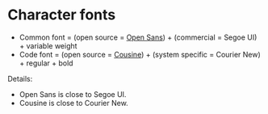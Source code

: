 # Character fonts

* Common font = (open source = [Open Sans](https://fonts.google.com/specimen/Open+Sans)) + (commercial = Segoe UI) + variable weight
* Code font = (open source = [Cousine](https://fonts.google.com/specimen/Cousine)) + (system specific = Courier New) + regular + bold

Details:

* Open Sans is close to Segoe UI.
* Cousine is close to Courier New.
